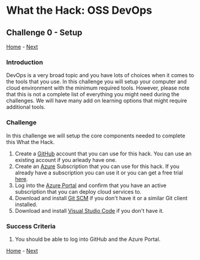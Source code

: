 # What the Hack: OSS DevOps 

## Challenge 0 - Setup
[Home](../../readme.md) - [Next](challenge01.md)

### Introduction

DevOps is a very broad topic and you have lots of choices when it comes to the tools that you use. In this challenge you will setup your computer and cloud environment with the minimum required tools. However, please note that this is not a complete list of everything you might need during the challenges. We will have many add on learning options that might require additional tools. 

### Challenge

In this challenge we will setup the core components needed to complete this What the Hack.

1. Create a [GitHub](https://github.com) account that you can use for this hack. You can use an existing account if you arleady have one.
2. Create an [Azure](https://azure.microsoft.com/) Subscription that you can use for this hack. If you already have a subscription you can use it or you can get a free trial [here](https://azure.microsoft.com/free/).
3. Log into the [Azure Portal](https://portal.azure.com) and confirm that you have an active subscription that you can deploy cloud services to.
4. Download and install [Git SCM](https://git-scm.com/download) if you don't have it or a similar Git client installed.
5. Download and install [Visual Studio Code](https://code.visualstudio.com) if you don't have it.
   

### Success Criteria

1. You should be able to log into GitHub and the Azure Portal.
   
[Home](../../readme.md) - [Next](challenge01.md)